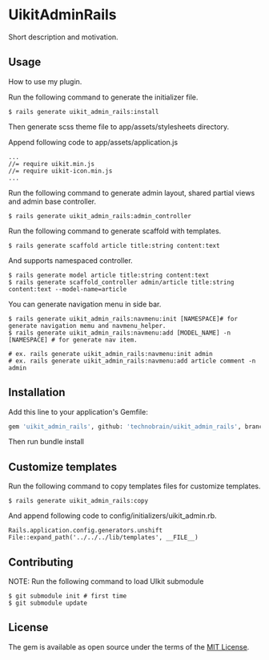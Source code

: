 # UikitAdminRails
Short description and motivation.

## Usage
How to use my plugin.

Run the following command to generate the initializer file.

```
$ rails generate uikit_admin_rails:install
```
Then generate scss theme file to app/assets/stylesheets directory.


Append following code to app/assets/application.js

```
...
//= require uikit.min.js
//= require uikit-icon.min.js
...
```

Run the following command to generate admin layout, shared partial views and admin base controller.

```
$ rails generate uikit_admin_rails:admin_controller
```

Run the following command to generate scaffold with templates.

```
$ rails generate scaffold article title:string content:text
```

And supports namespaced controller.

```
$ rails generate model article title:string content:text
$ rails generate scaffold_controller admin/article title:string content:text --model-name=article
```

You can generate navigation menu in side bar.

```
$ rails generate uikit_admin_rails:navmenu:init [NAMESPACE]# for generate navigation memu and navmenu_helper.
$ rails generate uikit_admin_rails:navmenu:add [MODEL_NAME] -n [NAMESPACE] # for generate nav item.

# ex. rails generate uikit_admin_rails:navmenu:init admin
# ex. rails generate uikit_admin_rails:navmenu:add article comment -n admin
```

## Installation
Add this line to your application's Gemfile:

```bash
gem 'uikit_admin_rails', github: 'technobrain/uikit_admin_rails', branch: 'develop'
```
Then run bundle install

## Customize templates
Run the following command to copy templates files for customize templates.

```
$ rails generate uikit_admin_rails:copy
```
And append following code to config/initializers/uikit_admin.rb.

```
Rails.application.config.generators.unshift File::expand_path('../../../lib/templates', __FILE__)
```

## Contributing

NOTE: Run the following command to load UIkit submodule

```
$ git submodule init # first time
$ git submodule update
```

## License
The gem is available as open source under the terms of the [MIT License](http://opensource.org/licenses/MIT).
